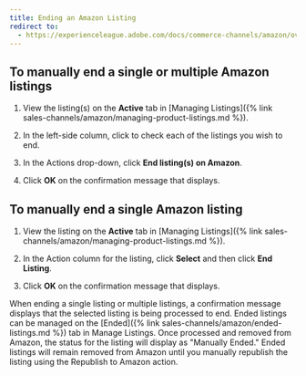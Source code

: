 ```yaml
---
title: Ending an Amazon Listing
redirect to:
  - https://experienceleague.adobe.com/docs/commerce-channels/amazon/overview.html
---
```



## To manually end a single or multiple Amazon listings

1. View the listing(s) on the **Active** tab in [Managing Listings]({% link sales-channels/amazon/managing-product-listings.md %}).

1. In the left-side column, click to check each of the listings you wish to end.

1. In the Actions drop-down, click **End listing(s) on Amazon**.

1. Click **OK** on the confirmation message that displays.

## To manually end a single Amazon listing

1. View the listing on the **Active** tab in [Managing Listings]({% link sales-channels/amazon/managing-product-listings.md %}).

1. In the Action column for the listing, click **Select** and then click **End Listing**.

1. Click **OK** on the confirmation message that displays.

When ending a single listing or multiple listings, a confirmation message displays that the selected listing is being processed to end. Ended listings can be managed on the [Ended]({% link sales-channels/amazon/ended-listings.md %}) tab in Manage Listings. Once processed and removed from Amazon, the status for the listing will display as "Manually Ended." Ended listings will remain removed from Amazon until you manually republish the listing using the Republish to Amazon action.
